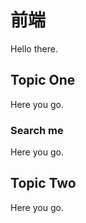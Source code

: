 # 前端

Hello there.

## Topic One

Here you go.

### Search me

Here you go.

## Topic Two

Here you go.
